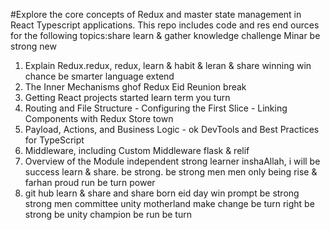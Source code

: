 #Explore the core concepts of Redux and master state management in React Typescript applications. This repo includes code and res end ources for the following topics:share learn & gather knowledge challenge Minar be strong new

1. Explain Redux.redux, redux, learn & habit & leran & share winning win chance be smarter language extend
2. The Inner Mechanisms ghof Redux Eid Reunion break
3. Getting React projects started learn term you turn
4. Routing and File Structure - Configuring the First Slice - Linking Components with Redux Store town
5. Payload, Actions, and Business Logic - ok DevTools and Best Practices for TypeScript
6. Middleware, including Custom Middleware flask & relif
7. Overview of the Module independent strong learner inshaAllah, i will be success  learn & share. be strong. be strong men men only being rise & farhan proud run be turn power
8. git hub learn & share and share born eid day win prompt be strong strong men committee unity motherland make change be turn right be strong be unity champion be run be turn
